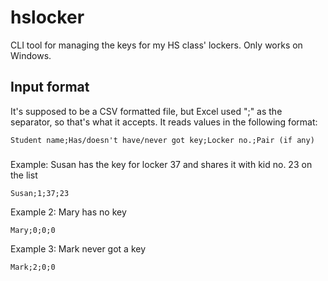 # hslocker
CLI tool for managing the keys for my HS class' lockers. Only works on Windows.

## Input format
It's supposed to be a CSV formatted file, but Excel used ";" as the separator, so that's what it accepts. It reads values in the following format:
```
Student name;Has/doesn't have/never got key;Locker no.;Pair (if any)
```
###
Example: Susan has the key for locker 37 and shares it with kid no. 23 on the list
```
Susan;1;37;23
```
Example 2: Mary has no key
```
Mary;0;0;0
```
Example 3: Mark never got a key
```
Mark;2;0;0
```

